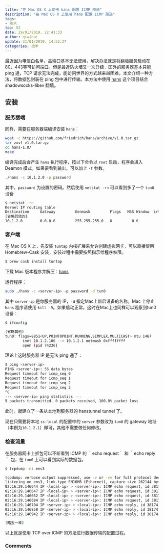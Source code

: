 ```yaml
---
title: "在 Mac OS X 上使用 hans 配置 ICMP 隧道"
description: "在 Mac OS X 上使用 hans 配置 ICMP 隧道"
tags: 
- 技术
top: 52
date: 29/01/2019, 22:41:33
author: qiwihui
update: 31/01/2019, 14:52:27
categories: 技术
---
```


最近因为电信白名单，高端口基本无法使用，解决办法就是将翻墙服务启动在80，443等可访问端口。但是最近防火墙又一次升级，国外的服务器基本只能 ping 通，TCP 请求无法完成，能访问世界的方式越来越困难。本文介绍一种方法，将数据包封装在 ping 包中进行传输。本方法中使用 [hans](http://code.gerade.org/hans/) 这个项目结合 shadowsocks-libev 翻墙。

<!--more-->

## 安装

### 服务器端

同样，需要在服务器端编译安装 `hans`：

```bash
wget -c https://github.com/friedrich/hans/archive/v1.0.tar.gz
tar zxvf v1.0.tar.gz
cd hans-1.0/
make
```

编译完成后会产生 `hans` 执行程序，按以下命令以 `root` 启动，程序会进入 Deamon 模式。如果要看到输出，可以加上 `-f` 参数。

```bash
./hans -s 10.1.2.0 -p password
```

其中，`password` 为设置的密码。然后使用 `netstat -rn` 可以看到多了一个 `tun0` 设备

```bash
$ netstat -rn
Kernel IP routing table
Destination     Gateway         Genmask         Flags   MSS Window  irtt Iface
(省略其他的)
10.1.2.0        0.0.0.0         255.255.255.0   U         0 0          0 tun0
```

### 客户端

在 Mac OS X 上，先安装 `tuntap` 内核扩展来允许创建虚拟网卡，可以直接使用 Homebrew-Cask 安装，安装过程中需要按照指示给程序权限。

```bash
$ brew cask install tuntap
```

下载 Mac 版本程序并解压：[hans](https://sourceforge.net/projects/hanstunnel/files/osx/)

运行程序：

```bash
sudo ./hans -c <server-ip> -p password -d tun0
```

其中 `server-ip` 是你服务器的 IP，`-d` 指定Mac上新启设备的名称。Mac 上停止 `hans` 程序请使用 `kill -9`。如果启动正常，这时在Mac上也同样可以观察到tun0设备：

```bash
$ ifconfig

(省略其他)
tun0: flags=8851<UP,POINTOPOINT,RUNNING,SIMPLEX,MULTICAST> mtu 1467
        inet 10.1.2.100 --> 10.1.2.1 netmask 0xffffffff 
        open (pid 74236)
```

理论上这时服务器 IP 是无法 ping 通了：

```bash
$ ping <server-ip>
PING <server-ip>: 56 data bytes
Request timeout for icmp_seq 0
Request timeout for icmp_seq 1
Request timeout for icmp_seq 2
Request timeout for icmp_seq 3
^C
--- <server-ip> ping statistics ---
5 packets transmitted, 0 packets received, 100.0% packet loss
```

此时，就建立了一条从本地到服务器的 hanstunnel tunnel 了。

现在只需要将本地 `ss-local` 的配置中的 `server` 参数改为 `tun0` 的 gateway 地址（本例为`10.1.2.1`）即可，其他不需要做任何修改。

### 检查流量

在服务器网卡上抓包可以不断看到 ICMP 的 ｀echo request｀ 和 ｀echo reply｀ 包，在 `tun0` 上可以看到实际的数据包。

```bash
$ tcpdump -ni ens3

tcpdump: verbose output suppressed, use -v or -vv for full protocol decode
listening on ens3, link-type EN10MB (Ethernet), capture size 262144 bytes
02:16:29.146644 IP <local-ip> > <server-ip>: ICMP echo request, id 38174, seq 7330, length 93
02:16:29.146647 IP <local-ip> > <server-ip>: ICMP echo request, id 38174, seq 7330, length 13
02:16:29.146652 IP <local-ip> > <server-ip>: ICMP echo request, id 38174, seq 7330, length 13
02:16:29.146684 IP <local-ip> > <server-ip>: ICMP echo request, id 38174, seq 7330, length 93
02:16:29.146704 IP <server-ip> > <local-ip>: ICMP echo reply, id 38174, seq 7330, length 257
02:16:29.146858 IP <server-ip> > <local-ip>: ICMP echo reply, id 38174, seq 7330, length 833
02:16:29.146942 IP <server-ip> > <local-ip>: ICMP echo reply, id 38174, seq 7330, length 257

(略去一堆)
```

以上就是使用 TCP over ICMP 的方法进行数据传输的配置过程。


### Comments

